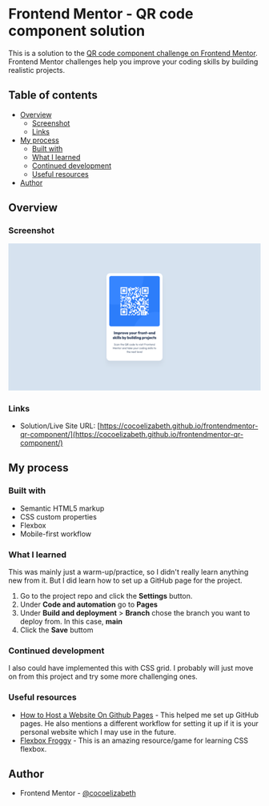 # Frontend Mentor - QR code component solution

This is a solution to the [QR code component challenge on Frontend Mentor](https://www.frontendmentor.io/challenges/qr-code-component-iux_sIO_H). Frontend Mentor challenges help you improve your coding skills by building realistic projects. 

## Table of contents

- [Overview](#overview)
  - [Screenshot](#screenshot)
  - [Links](#links)
- [My process](#my-process)
  - [Built with](#built-with)
  - [What I learned](#what-i-learned)
  - [Continued development](#continued-development)
  - [Useful resources](#useful-resources)
- [Author](#author)



## Overview

### Screenshot

![](./screencapture-cocoelizabeth-github-io-frontendmentor-qr-component.png)

### Links


- Solution/Live Site URL: [https://cocoelizabeth.github.io/frontendmentor-qr-component/](https://cocoelizabeth.github.io/frontendmentor-qr-component/)

## My process

### Built with

- Semantic HTML5 markup
- CSS custom properties
- Flexbox
- Mobile-first workflow

### What I learned

This was mainly just a warm-up/practice, so I didn't really learn anything new from it. But I did learn how to set up a GitHub page for the project. 
1. Go to the project repo and click the **Settings** button. 
2. Under **Code and automation** go to **Pages**
3. Under **Build and deployment** > **Branch** chose the branch you want to deploy from. In this case, **main**
4. Click the **Save** buttom

### Continued development

I also could have implemented this with CSS grid. I probably will just move on from this project and try some more challenging ones.


### Useful resources

- [How to Host a Website On Github Pages](https://www.youtube.com/watch?v=OltY8JIaP-4) - This helped me set up GitHub pages. He also mentions a different workflow for setting it up if it is your personal website which I may use in the future.
- [Flexbox Froggy](https://flexboxfroggy.com/) - This is an amazing resource/game for learning CSS flexbox.


## Author

<!-- - Website - [Add your name here](https://www.your-site.com) -->
- Frontend Mentor - [@cocoelizabeth](https://www.frontendmentor.io/profile/cocoelizabeth)
<!-- - Twitter - [@yourusername](https://www.twitter.com/yourusername) -->


